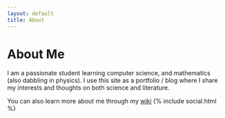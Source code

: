 ```yaml
---
layout: default
title: About
---
```

<h1>About Me</h1>

I am a passionate student learning computer science, and mathematics (also dabbling in physics). I use this site as a portfolio / blog where I share my interests and thoughts on both science and literature. 

You can also learn more about me through my [wiki](https://knowledge.uzpg.me)
{% include social.html %}

